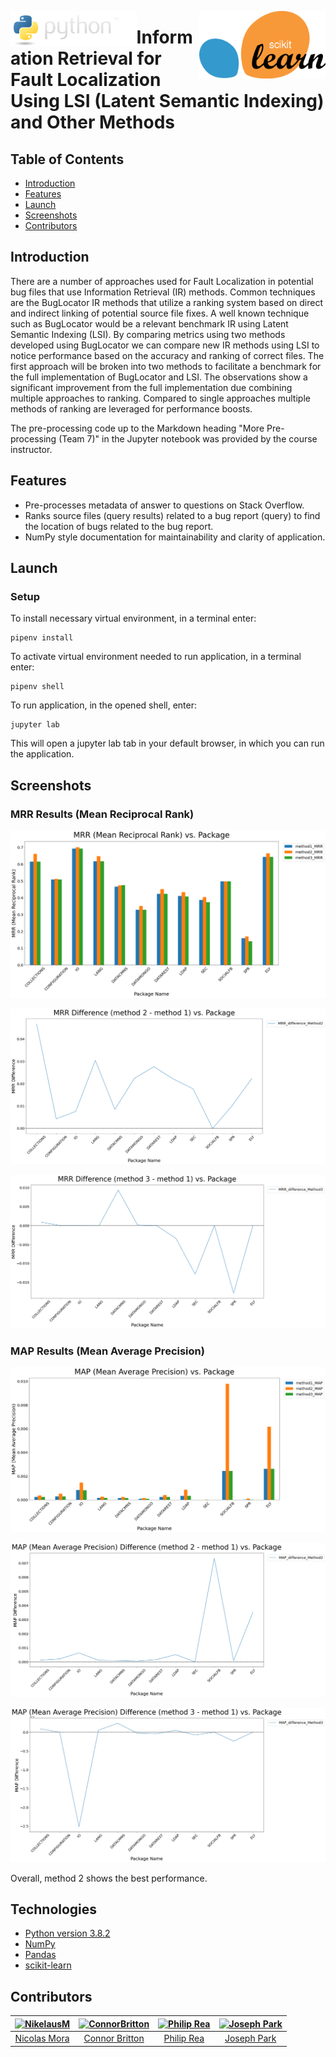 <p align="center">
    <img src="./images/icons/python.PNG" alt="Python programming language logo." style="float: left;" width="40%">
    <img src="./images/icons/1024px-Scikit_learn_logo_small.svg.png" alt="Scikit Learn logo." style="float: right;" width="40%">
</p>

# Information Retrieval for Fault Localization Using LSI (Latent Semantic Indexing) and Other Methods

## Table of Contents
- [Introduction](#introduction)
- [Features](#features)
- [Launch](#launch)
- [Screenshots](#screenshots)
- [Contributors](#contributors)

## Introduction
There are a number of approaches used for Fault Localization in potential bug files that use Information Retrieval (IR) methods. Common techniques are the BugLocator IR methods that utilize a ranking system based on direct and indirect linking of potential source file fixes. A well known technique such as BugLocator would be a relevant benchmark IR using Latent Semantic Indexing (LSI). By comparing metrics using two methods developed using BugLocator we can compare new IR methods using LSI to notice performance based on the accuracy and ranking of correct files. The first approach will be broken into two methods to facilitate a benchmark for the full implementation of BugLocator and LSI. The observations show a significant improvement from the full implementation due combining multiple approaches to ranking. Compared to single approaches multiple methods of ranking are leveraged for performance boosts.

The pre-processing code up to the Markdown heading "More Pre-processing (Team 7)" in the Jupyter notebook was provided by the course instructor.

## Features
- Pre-processes metadata of answer to questions on Stack Overflow.
- Ranks source files (query results) related to a bug report (query) to find the location of bugs related to the bug report.
- NumPy style documentation for maintainability and clarity of application.

## Launch
### Setup
To install necessary virtual environment, in a terminal enter:
```
pipenv install
```
To activate virtual environment needed to run application, in a terminal enter:
```
pipenv shell
```
To run application, in the opened shell, enter:
```
jupyter lab
```
This will open a jupyter lab tab in your default browser, in which you can run the application.

## Screenshots
### MRR Results (Mean Reciprocal Rank)
<img 
    src="images/results/MRR (Mean Reciprocal Rank) vs. Package.png" 
    alt="MRR (Mean Reciprocal Rank) vs. Package.">

<img 
    src="images/results/MRR Difference (method 2 - method 1) vs. Package.png" 
    alt="MRR Difference (method 2 - method 1) vs. Package.">

<img 
    src="images/results/MRR Difference (method 3 - method 1) vs. Package.png" 
    alt="MRR Difference (method 3 - method 1) vs. Package">

### MAP Results (Mean Average Precision)
<img 
    src="images/results/MAP (Mean Average Precision) vs. Package.png" 
    alt="MAP (Mean Average Precision) vs. Package.">

<img 
    src="images/results/MAP (Mean Average Precision) Difference (method 2 - method 1) vs. Package.png" 
    alt="MAP (Mean Average Precision) Difference (method 2 - method 1) vs. Package.">

<img 
    src="images/results/MAP (Mean Average Precision) Difference (method 3 - method 1) vs. Package.png" 
    alt="MAP (Mean Average Precision) Difference (method 3 - method 1) vs. Package">

Overall, method 2 shows the best performance.

## Technologies
- [Python version 3.8.2](https://www.python.org/downloads/release/python-382/)
- [NumPy](https://numpy.org/)
- [Pandas](https://pandas.pydata.org/)
- [scikit-learn](https://scikit-learn.org/stable/)

## Contributors
<table>
    <thead>
        <tr>
            <th align="center">
                <a href="https://github.com/NikelausM">
                    <img alt="NikelausM" src="https://avatars3.githubusercontent.com/u/51514472?s=460&u=0e68a59a1bed0101bf500753790048630779cc9b&v=4" 
                         width="100" style="max-width:100%;">
                </a>
            </th>
            <th align="center">
                <a href="https://github.com/ConnorBritton">
                    <img alt="ConnorBritton" src="https://avatars2.githubusercontent.com/u/28262511?s=460&v=4" 
                         width="100" style="max-width:100%;">
                </a>
            </th>
            <th align="center">
                <a href="https://www.linkedin.com/in/philip-rea-40a524158/">
                    <img alt="Philip Rea" src="https://media-exp1.licdn.com/dms/image/C5603AQFB_H106kCYDg/profile-displayphoto-shrink_400_400/0/1581393138166?e=1614211200&v=beta&t=r2uWJ0v-CclsgHV1rGWNQ1UhFF6Z9c64XlYb2Wcww7c" 
                         width="100" style="max-width:100%;">
                </a>
            </th>
            <th align="center">
                <a href="">
                    <img alt="Joseph Park" src="" 
                         width="100" style="max-width:100%;">
                </a>
            </th>
        </tr>
    </thead>
<tbody>
<tr>
    <td align="center">
        <a href="https://github.com/NikelausM">Nicolas Mora</a>
    </td>
    <td align="center">
        <a href="https://github.com/ConnorBritton">Connor Britton</a>
    </td>
    <td align="center">
        <a href="https://www.linkedin.com/in/philip-rea-40a524158/">Philip Rea</a>
    </td>
    <td align="center">
        <a href="">Joseph Park</a>
    </td>
</tr>
</tbody>
</table>
